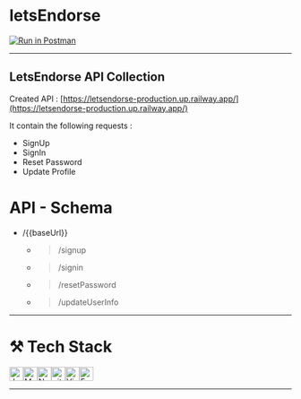 # letsEndorse

[![Run in Postman](https://run.pstmn.io/button.svg)](https://app.getpostman.com/run-collection/17562830-3b6bd205-47a5-4e2a-8035-c3607da6b732?action=collection%2Ffork&collection-url=entityId%3D17562830-3b6bd205-47a5-4e2a-8035-c3607da6b732%26entityType%3Dcollection%26workspaceId%3Db8dfc7e1-09df-4ef2-be3c-7d31b1bf3f61)

<hr>

## LetsEndorse API Collection

Created API : [https://letsendorse-production.up.railway.app/](https://letsendorse-production.up.railway.app/)

It contain the following requests :

*   SignUp
*   SignIn
*   Reset Password
*   Update Profile


#  API - Schema


- /{{baseUrl}}

    - > /signup
    - > /signin
    - > /resetPassword
    - > /updateUserInfo
 
<hr>

# ⚒️ Tech Stack
<img src="https://img.shields.io/badge/JavaScript-282C34?logo=javascript&logoColor=F7DF1E" alt="JavaScript logo" title="JavaScript" height="25" /><img src="https://img.shields.io/badge/MongoDB-282C34?logo=mongodb&logoColor=47A248" alt="MongoDB logo" title="MongoDB" height="25" /><img src="https://img.shields.io/badge/Node.js-282C34?logo=node.js&logoColor=339933" alt="Node.js logo" title="Node.js" height="25" /><img src="https://img.shields.io/badge/git-282C34?logo=git&logoColor=F05032" alt="git logo" title="git" height="25" /><img src="https://img.shields.io/badge/VS%20Code-282C34?logo=visual-studio-code&logoColor=007ACC" alt="Visual Studio Code logo" title="Visual Studio Code" height="25" /><img src="https://img.shields.io/badge/Express-282C34?logo=express&logoColor=FFFFFF" alt="Express.js logo" title="Express.js" height="25" />
<hr>


